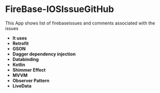 # FireBase-IOSIssueGitHub
This App shows list of firebaseissues and comments associated with the issues
* **It uses** 
* **Retrofit**
* **GSON**
* **Dagger dependency injection**
* **Databinding**
* **Kotlin**
* **Shimmer Effect**
* **MVVM**
* **Observer Pattern**
* **LiveData**
